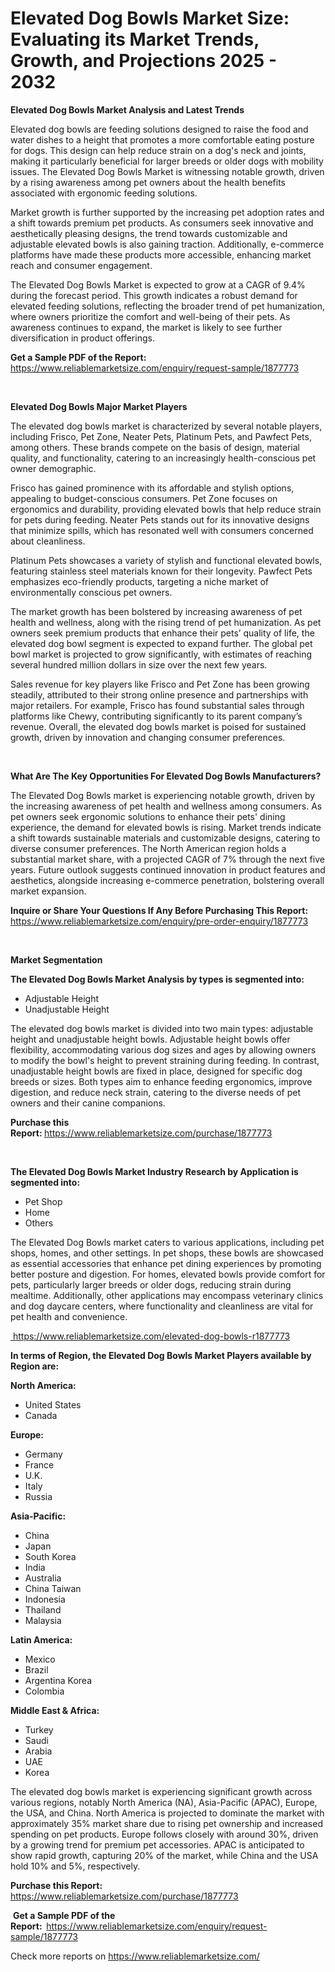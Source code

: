 <p><h1>Elevated Dog Bowls Market Size: Evaluating its Market Trends, Growth, and Projections 2025 - 2032</h1></p><p><strong>Elevated Dog Bowls Market Analysis and Latest Trends</strong></p>
<p><p>Elevated dog bowls are feeding solutions designed to raise the food and water dishes to a height that promotes a more comfortable eating posture for dogs. This design can help reduce strain on a dog's neck and joints, making it particularly beneficial for larger breeds or older dogs with mobility issues. The Elevated Dog Bowls Market is witnessing notable growth, driven by a rising awareness among pet owners about the health benefits associated with ergonomic feeding solutions.</p><p>Market growth is further supported by the increasing pet adoption rates and a shift towards premium pet products. As consumers seek innovative and aesthetically pleasing designs, the trend towards customizable and adjustable elevated bowls is also gaining traction. Additionally, e-commerce platforms have made these products more accessible, enhancing market reach and consumer engagement.</p><p>The Elevated Dog Bowls Market is expected to grow at a CAGR of 9.4% during the forecast period. This growth indicates a robust demand for elevated feeding solutions, reflecting the broader trend of pet humanization, where owners prioritize the comfort and well-being of their pets. As awareness continues to expand, the market is likely to see further diversification in product offerings.</p></p>
<p><strong>Get a Sample PDF of the Report:&nbsp;</strong> <a href="https://www.reliablemarketsize.com/enquiry/request-sample/1877773?utm_campaign=1939&utm_medium=2&utm_source=Github&utm_content=ia&utm_term=09022025&utm_id=elevated-dog-bowls">https://www.reliablemarketsize.com/enquiry/request-sample/1877773</a></p>
<p>&nbsp;</p>
<p><strong>Elevated Dog Bowls Major Market Players</strong></p>
<p><p>The elevated dog bowls market is characterized by several notable players, including Frisco, Pet Zone, Neater Pets, Platinum Pets, and Pawfect Pets, among others. These brands compete on the basis of design, material quality, and functionality, catering to an increasingly health-conscious pet owner demographic.</p><p>Frisco has gained prominence with its affordable and stylish options, appealing to budget-conscious consumers. Pet Zone focuses on ergonomics and durability, providing elevated bowls that help reduce strain for pets during feeding. Neater Pets stands out for its innovative designs that minimize spills, which has resonated well with consumers concerned about cleanliness. </p><p>Platinum Pets showcases a variety of stylish and functional elevated bowls, featuring stainless steel materials known for their longevity. Pawfect Pets emphasizes eco-friendly products, targeting a niche market of environmentally conscious pet owners. </p><p>The market growth has been bolstered by increasing awareness of pet health and wellness, along with the rising trend of pet humanization. As pet owners seek premium products that enhance their pets’ quality of life, the elevated dog bowl segment is expected to expand further. The global pet bowl market is projected to grow significantly, with estimates of reaching several hundred million dollars in size over the next few years.</p><p>Sales revenue for key players like Frisco and Pet Zone has been growing steadily, attributed to their strong online presence and partnerships with major retailers. For example, Frisco has found substantial sales through platforms like Chewy, contributing significantly to its parent company’s revenue. Overall, the elevated dog bowls market is poised for sustained growth, driven by innovation and changing consumer preferences.</p></p>
<p>&nbsp;</p>
<p><strong>What Are The Key Opportunities For Elevated Dog Bowls Manufacturers?</strong></p>
<p><p>The Elevated Dog Bowls market is experiencing notable growth, driven by the increasing awareness of pet health and wellness among consumers. As pet owners seek ergonomic solutions to enhance their pets' dining experience, the demand for elevated bowls is rising. Market trends indicate a shift towards sustainable materials and customizable designs, catering to diverse consumer preferences. The North American region holds a substantial market share, with a projected CAGR of 7% through the next five years. Future outlook suggests continued innovation in product features and aesthetics, alongside increasing e-commerce penetration, bolstering overall market expansion.</p></p>
<p><strong>Inquire or Share Your Questions If Any Before Purchasing This Report:</strong> <a href="https://www.reliablemarketsize.com/enquiry/pre-order-enquiry/1877773?utm_campaign=1939&utm_medium=2&utm_source=Github&utm_content=ia&utm_term=09022025&utm_id=elevated-dog-bowls">https://www.reliablemarketsize.com/enquiry/pre-order-enquiry/1877773</a></p>
<p>&nbsp;</p>
<p><strong>Market Segmentation</strong></p>
<p><strong>The Elevated Dog Bowls Market Analysis by types is segmented into:</strong></p>
<p><ul><li>Adjustable Height</li><li>Unadjustable Height</li></ul></p>
<p><p>The elevated dog bowls market is divided into two main types: adjustable height and unadjustable height bowls. Adjustable height bowls offer flexibility, accommodating various dog sizes and ages by allowing owners to modify the bowl's height to prevent straining during feeding. In contrast, unadjustable height bowls are fixed in place, designed for specific dog breeds or sizes. Both types aim to enhance feeding ergonomics, improve digestion, and reduce neck strain, catering to the diverse needs of pet owners and their canine companions.</p></p>
<p><strong>Purchase this Report:&nbsp;</strong><a href="https://www.reliablemarketsize.com/purchase/1877773?utm_campaign=1939&utm_medium=2&utm_source=Github&utm_content=ia&utm_term=09022025&utm_id=elevated-dog-bowls">https://www.reliablemarketsize.com/purchase/1877773</a></p>
<p>&nbsp;</p>
<p><strong>The Elevated Dog Bowls Market Industry Research by Application is segmented into:</strong></p>
<p><ul><li>Pet Shop</li><li>Home</li><li>Others</li></ul></p>
<p><p>The Elevated Dog Bowls market caters to various applications, including pet shops, homes, and other settings. In pet shops, these bowls are showcased as essential accessories that enhance pet dining experiences by promoting better posture and digestion. For homes, elevated bowls provide comfort for pets, particularly larger breeds or older dogs, reducing strain during mealtime. Additionally, other applications may encompass veterinary clinics and dog daycare centers, where functionality and cleanliness are vital for pet health and convenience.</p></p>
<p><a href="https://www.reliablemarketsize.com/elevated-dog-bowls-r1877773?utm_campaign=1939&utm_medium=2&utm_source=Github&utm_content=ia&utm_term=09022025&utm_id=elevated-dog-bowls">&nbsp;https://www.reliablemarketsize.com/elevated-dog-bowls-r1877773</a></p>
<p><strong>In terms of Region, the Elevated Dog Bowls Market Players available by Region are:</strong></p>
<p>
    <p> <strong> North America: </strong>
        <ul>
            <li>United States</li>
            <li>Canada</li>
        </ul>
        </p> 
    <p> <strong> Europe: </strong>
        <ul>
            <li>Germany</li>
            <li>France</li>
            <li>U.K.</li>
            <li>Italy</li>
            <li>Russia</li>
        </ul>
        </p> 
    <p> <strong> Asia-Pacific: </strong>
        <ul>
            <li>China</li>
            <li>Japan</li>
            <li>South Korea</li>
            <li>India</li>
            <li>Australia</li>
            <li>China Taiwan</li>
            <li>Indonesia</li>
            <li>Thailand</li>
            <li>Malaysia</li>
        </ul>
        </p> 
    <p> <strong> Latin America: </strong>
        <ul>
            <li>Mexico</li>
            <li>Brazil</li>
            <li>Argentina Korea</li>
            <li>Colombia</li>
        </ul>
        </p> 
    <p> <strong> Middle East & Africa: </strong>
        <ul>
            <li>Turkey</li>
            <li>Saudi</li>
            <li>Arabia</li>
            <li>UAE</li>
            <li>Korea</li>
        </ul>
    </p>
    </p>
<p><p>The elevated dog bowls market is experiencing significant growth across various regions, notably North America (NA), Asia-Pacific (APAC), Europe, the USA, and China. North America is projected to dominate the market with approximately 35% market share due to rising pet ownership and increased spending on pet products. Europe follows closely with around 30%, driven by a growing trend for premium pet accessories. APAC is anticipated to show rapid growth, capturing 20% of the market, while China and the USA hold 10% and 5%, respectively.</p></p>
<p><strong>Purchase this Report: </strong><a href="https://www.reliablemarketsize.com/purchase/1877773?utm_campaign=1939&utm_medium=2&utm_source=Github&utm_content=ia&utm_term=09022025&utm_id=elevated-dog-bowls">https://www.reliablemarketsize.com/purchase/1877773</a></p>
<p>&nbsp;<strong>Get a Sample PDF of the Report:&nbsp;&nbsp;</strong><a href="https://www.reliablemarketsize.com/enquiry/request-sample/1877773?utm_campaign=1939&utm_medium=2&utm_source=Github&utm_content=ia&utm_term=09022025&utm_id=elevated-dog-bowls">https://www.reliablemarketsize.com/enquiry/request-sample/1877773</a></p>
<p><strong></strong></p>
<p>Check more reports on <a href="https://www.reliablemarketsize.com/?utm_campaign=1939&utm_medium=2&utm_source=Github&utm_content=ia&utm_term=09022025&utm_id=elevated-dog-bowls">https://www.reliablemarketsize.com/</a></p>